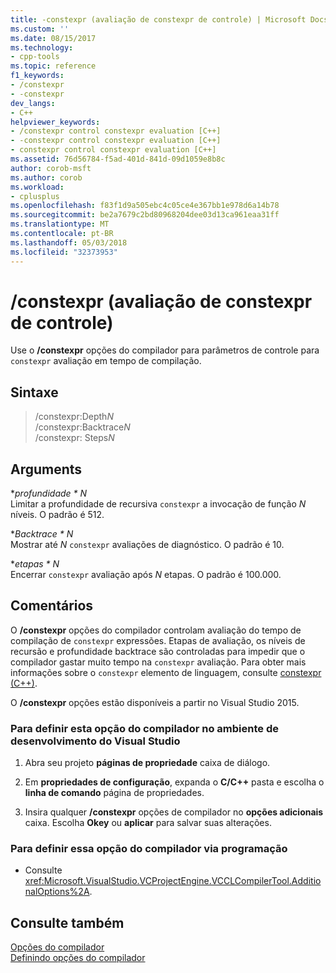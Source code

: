 ```yaml
---
title: -constexpr (avaliação de constexpr de controle) | Microsoft Docs
ms.custom: ''
ms.date: 08/15/2017
ms.technology:
- cpp-tools
ms.topic: reference
f1_keywords:
- /constexpr
- -constexpr
dev_langs:
- C++
helpviewer_keywords:
- /constexpr control constexpr evaluation [C++]
- -constexpr control constexpr evaluation [C++]
- constexpr control constexpr evaluation [C++]
ms.assetid: 76d56784-f5ad-401d-841d-09d1059e8b8c
author: corob-msft
ms.author: corob
ms.workload:
- cplusplus
ms.openlocfilehash: f83f1d9a505ebc4c05ce4e367bb1e978d6a14b78
ms.sourcegitcommit: be2a7679c2bd80968204dee03d13ca961eaa31ff
ms.translationtype: MT
ms.contentlocale: pt-BR
ms.lasthandoff: 05/03/2018
ms.locfileid: "32373953"
---
```

# <a name="constexpr-control-constexpr-evaluation"></a>/constexpr (avaliação de constexpr de controle)  
  
Use o **/constexpr** opções do compilador para parâmetros de controle para `constexpr` avaliação em tempo de compilação.  
  
## <a name="syntax"></a>Sintaxe  
  
> /constexpr:Depth*N*  
> /constexpr:Backtrace*N*  
> /constexpr: Steps*N*  
  
## <a name="arguments"></a>Arguments  
  
**profundidade * N*  
Limitar a profundidade de recursiva `constexpr` a invocação de função *N* níveis. O padrão é 512.  
  
**Backtrace * N*  
Mostrar até *N* `constexpr` avaliações de diagnóstico. O padrão é 10.  
  
**etapas * N*  
Encerrar `constexpr` avaliação após *N* etapas. O padrão é 100.000.  
  
## <a name="remarks"></a>Comentários  
  
O **/constexpr** opções do compilador controlam avaliação do tempo de compilação de `constexpr` expressões. Etapas de avaliação, os níveis de recursão e profundidade backtrace são controladas para impedir que o compilador gastar muito tempo na `constexpr` avaliação. Para obter mais informações sobre o `constexpr` elemento de linguagem, consulte [constexpr (C++)](../../cpp/constexpr-cpp.md).  

O **/constexpr** opções estão disponíveis a partir no Visual Studio 2015.  
  
### <a name="to-set-this-compiler-option-in-the-visual-studio-development-environment"></a>Para definir esta opção do compilador no ambiente de desenvolvimento do Visual Studio  
  
1. Abra seu projeto **páginas de propriedade** caixa de diálogo.   
  
2. Em **propriedades de configuração**, expanda o **C/C++** pasta e escolha o **linha de comando** página de propriedades.  
  
3. Insira qualquer **/constexpr** opções de compilador no **opções adicionais** caixa. Escolha **Okey** ou **aplicar** para salvar suas alterações.  
  
### <a name="to-set-this-compiler-option-programmatically"></a>Para definir essa opção do compilador via programação  
  
-   Consulte <xref:Microsoft.VisualStudio.VCProjectEngine.VCCLCompilerTool.AdditionalOptions%2A>.  
  
## <a name="see-also"></a>Consulte também  
  
[Opções do compilador](../../build/reference/compiler-options.md)   
[Definindo opções do compilador](../../build/reference/setting-compiler-options.md)